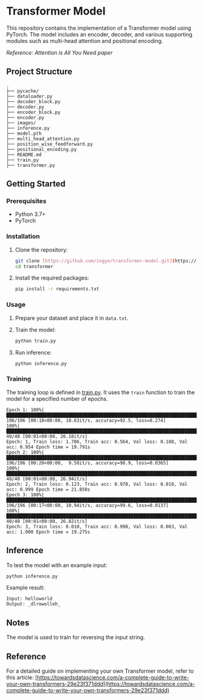 # Transformer Model

This repository contains the implementation of a Transformer model using PyTorch. The model includes an encoder, decoder, and various supporting modules such as multi-head attention and positional encoding.

*Reference: Attention is All You Need paper*

## Project Structure

```
.
├── pycache/
├── dataloader.py
├── decoder_block.py
├── decoder.py
├── encoder_block.py
├── encoder.py
├── images/
├── inference.py
├── model.pth
├── multi_head_attention.py
├── position_wise_feedforward.py
├── positional_encoding.py
├── README.md
├── train.py
├── transformer.py
```

## Getting Started

### Prerequisites

- Python 3.7+
- PyTorch

### Installation

1. Clone the repository:
    ```sh
    git clone [https://github.com/ingye/transformer-model.git](https://github.com/singye3/LLM.git)
    cd transformer
    ```

2. Install the required packages:
    ```sh
    pip install -r requirements.txt
    ```

### Usage

1. Prepare your dataset and place it in `data.txt`.

2. Train the model:
    ```sh
    python train.py
    ```

3. Run inference:
    ```sh
    python inference.py
    ```

### Training

The training loop is defined in [train.py](train.py). It uses the `train` function to train the model for a specified number of epochs.

```
Epoch 1: 100%|███████████████████████████████████████████████████████████████████████████| 196/196 [00:18<00:00, 10.63it/s, accuracy=92.5, loss=0.274]
100%|██████████████████████████████████████████████████████████████████████████████████████████████████████████████████████████████████████| 40/40 [00:01<00:00, 26.18it/s]
Epoch: 1, Train loss: 1.786, Train acc: 0.564, Val loss: 0.188, Val acc: 0.954 Epoch time = 19.791s
Epoch 2: 100%|███████████████████████████████████████████████████████████████████████████████████████████████| 196/196 [00:20<00:00,  9.58it/s, accuracy=98.9, loss=0.0365]
100%|██████████████████████████████████████████████████████████████████████████████████████████████████████████████████████████████████████| 40/40 [00:01<00:00, 26.94it/s]
Epoch: 2, Train loss: 0.123, Train acc: 0.970, Val loss: 0.010, Val acc: 0.999 Epoch time = 21.850s
Epoch 3: 100%|███████████████████████████████████████████████████████████████████████████████████████████████| 196/196 [00:17<00:00, 10.94it/s, accuracy=99.6, loss=0.0137]
100%|██████████████████████████████████████████████████████████████████████████████████████████████████████████████████████████████████████| 40/40 [00:01<00:00, 26.82it/s]
Epoch: 3, Train loss: 0.010, Train acc: 0.998, Val loss: 0.003, Val acc: 1.000 Epoch time = 19.275s
```

## Inference

To test the model with an example input:

```sh
python inference.py
```

Example result:

```
Input: helloworld
Output: _dlrowolleh_
```

## Notes

The model is used to train for reversing the input string.

## Reference

For a detailed guide on implementing your own Transformer model, refer to this article:
[https://towardsdatascience.com/a-complete-guide-to-write-your-own-transformers-29e23f371ddd](https://towardsdatascience.com/a-complete-guide-to-write-your-own-transformers-29e23f371ddd)

